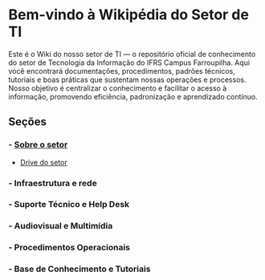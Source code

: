 # Bem-vindo à Wikipédia do Setor de TI

Este é o Wiki do nosso setor de TI — o repositório oficial de conhecimento do setor de Tecnologia da Informação do IFRS Campus Farroupilha. Aqui você encontrará documentações, procedimentos, padrões técnicos, tutoriais e boas práticas que sustentam nossas operações e processos. Nosso objetivo é centralizar o conhecimento e facilitar o acesso à informação, promovendo eficiência, padronização e aprendizado contínuo.

## Seções
### - [Sobre o setor](sobre.md)
- [Drive do setor](https://drive.google.com/drive/folders/17NKfnCuFVOzgUu3UB8x2Ixnjcy9ae5uh?usp=sharing)

### - Infraestrutura e rede
### - Suporte Técnico e Help Desk
### - Audiovisual e Multimídia
### - Procedimentos Operacionais
### - Base de Conhecimento e Tutoriais
